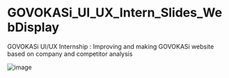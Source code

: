 # GOVOKASi_UI_UX_Intern_Slides_WebDisplay
GOVOKASi UI/UX Internship : Improving and making GOVOKASi website based on company and competitor analysis

![image](https://github.com/user-attachments/assets/d060c59e-5f3f-4022-8fe2-2706df0d8183)
